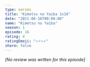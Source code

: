 ```yaml
---
type: series
title: "Kimetsu no Yaiba 1x16"
date: "2021-06-16T00:00:00"
name: "Kimetsu no Yaiba"
season: 1
episode: 16
rating: 4
ratingEmoji: "⭐️⭐️⭐️⭐️"
share: false
---
```


_[No review was written for this episode]_
